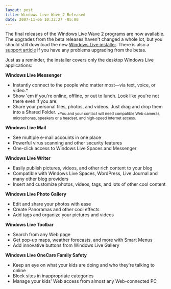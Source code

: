 ```yaml
---
layout: post
title: Windows Live Wave 2 Released
date: 2007-11-06 10:32:27 -05:00
---
```


The final releases of the Windows Live Wave 2 programs are now available. The upgrades from the beta releases haven't changed a whole lot, but you should still download the new [Windows Live installer](http://g.live.com/1rewlive/en/WLInstaller.exe). There is also a [support article](http://support.microsoft.com/kb/940065) if you have any problems upgrading from the betas.

Just as a reminder, the installer covers only the desktop Windows Live applications:

**Windows Live Messenger**

*   Instantly connect to the people who matter most—via text, voice, or video.*  
*   Show 'em if you're online, offline, or out to lunch. Look like you're not there even if you are.  
*   Share your personal files, photos, and videos. Just drag and drop them into a Shared Folder. <sub>*You and your contact will need compatible Web cameras, microphones, speakers or a headset, and high-speed Internet access.</sub>

**Windows Live Mail**

*   See multiple e-mail accounts in one place  
*   Powerful virus scanning and other security features  
*   One-click access to Windows Live Spaces and Messenger

**Windows Live Writer**

*   Easily publish pictures, videos, and other rich content to your blog  
*   Compatible with Windows Live Spaces, WordPress, Live Journal and many other blog providers  
*   Insert and customize photos, videos, tags, and lots of other cool content

**Windows Live Photo Gallery**

*   Edit and share your photos with ease  
*   Create Panoramas and other cool effects  
*   Add tags and organize your pictures and videos

**Windows Live Toolbar**

*   Search from any Web page  
*   Get pop-up maps, weather forecasts, and more with Smart Menus  
*   Add innovative buttons from Windows Live Gallery

**Windows Live OneCare Family Safety**

*   Keep an eye on what your kids are doing and who they're talking to online  
*   Block sites in inappropriate categories  
*   Manage your kids' Web access from almost any Web-connected PC
